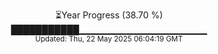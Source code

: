 <p align="center">
⏳Year Progress (38.70 %)<br>
███████████▁▁▁▁▁▁▁▁▁▁▁▁▁▁▁▁▁▁▁ <br>
<sub>Updated: Thu, 22 May 2025 06:04:19 GMT</sub>
</p>

